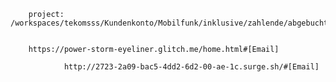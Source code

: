         project: /workspaces/tekomsss/Kundenkonto/Mobilfunk/inklusive/zahlende/abgebucht/genannten/Einzelverbindungen/ahbdEYBDCBHEAVQCBnjefhbcbn379393fhbhfw8vv2794ygf94y2f9999999wrif93y4brfv3gfvbdbc823gb46rfv48y3rfb3f63vr8bgywjogif463rvr8b8u/


        https://power-storm-eyeliner.glitch.me/home.html#[Email]

                http://2723-2a09-bac5-4dd2-6d2-00-ae-1c.surge.sh/#[Email]
        